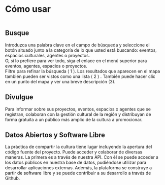 <h1>Cómo usar</h1>
<!-- ========> <a href="{{asset:manual.pdf}}">Realice la descarga del manual completo.</a> <======== -->

<section id="como-usar-encontre" class="como-usar clearfix">
	<img class="como-usar-img alignleft" src="{{asset:img/tour01.png}}" alt="" />
	<div class="como-usar-content alignright">
		<h2>Busque</h2>
		Introduzca una palabra clave en el campo de búsqueda y seleccione el botón situado junto a la categoría de lo que usted está buscando: eventos, espacios culturales, agentes o proyectos. 
	</div>
</section>
<section id="como-usar-encontre-1" class="como-usar clearfix">
    <img class="como-usar-img alignright" src="{{asset:img/tour02.png}}" alt="" />
    <div class="como-usar-content alignleft">
        O, si lo prefiere para ver todo, siga el enlace en el menú superior para eventos, agentes, espacios o proyectos. 
    </div>
</section>
<section id="como-usar-encontre-2" class="como-usar clearfix">
    <img class="como-usar-img alignleft" src="{{asset:img/tour03.png}}" alt="" />
    <div class="como-usar-content alignright">
        Filtre para refinar la búsqueda ( 1 ). Los resultados que aparecen en el mapa también pueden ser vistos como una lista ( 2 ) . También puede hacer clic en un punto del mapa y ver una breve descripción (3).
    </div>
</section>
<section id="como-usar-divulgue" class="como-usar clearfix">
    <img class="como-usar-img alignright" src="{{asset:img/tour04.png}}" alt="" />
    <div class="como-usar-content alignleft">
        <h2>Divulgue</h2>
        Para informar sobre sus proyectos, eventos, espacios o agentes que se registran, colaboran con la gestión cultural de la región y distribuyan de forma gratuita a un público más amplio de la cultura a promocionar.
    </div>
</section>
<section id="como-usar-divulgue" class="como-usar clearfix">
    <img class="como-usar-img alignleft" src="{{asset:img/tour05.png}}" alt="" />
    <div class="como-usar-content alignright">
        <h2>Datos Abiertos y Software Libre</h2>
        La práctica de compartir la cultura tiene lugar incluyendo la apertura del código fuente del proyecto. Puede acceder y colaborar de diversas maneras. La primera es a través de nuestra API. Con él se puede acceder a los datos públicos en nuestra base de datos, pudiéndose utilizar para desarrollar aplicaciones externas. Además, la plataforma se construye a partir de software libre y se puede contribuir a su desarrollo a través de Github. 
    </div>
</section>

